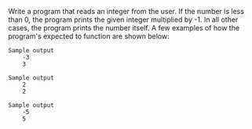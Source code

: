 Write a program that reads an integer from the user. If the number is less than 0, the program prints the given integer multiplied by -1. In all other cases, the program prints the number itself. A few examples of how the program's expected to function are shown below:

    Sample output
        -3
        3

    Sample output
        2
        2

    Sample output
        -5
        5